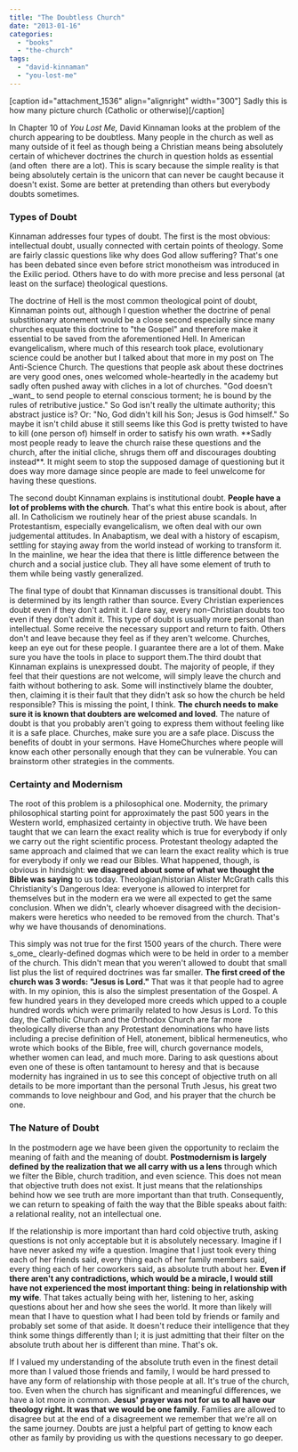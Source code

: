 ```yaml
---
title: "The Doubtless Church"
date: "2013-01-16"
categories: 
  - "books"
  - "the-church"
tags: 
  - "david-kinnaman"
  - "you-lost-me"
---
```


\[caption id="attachment\_1536" align="alignright" width="300"\] Sadly this is how many picture church (Catholic or otherwise)\[/caption\]

In Chapter 10 of _You Lost Me,_ David Kinnaman looks at the problem of the church appearing to be doubtless. Many people in the church as well as many outside of it feel as though being a Christian means being absolutely certain of whichever doctrines the church in question holds as essential (and often  there are a lot). This is scary because the simple reality is that being absolutely certain is the unicorn that can never be caught because it doesn't exist. Some are better at pretending than others but everybody doubts sometimes.

### Types of Doubt

Kinnaman addresses four types of doubt. The first is the most obvious: intellectual doubt, usually connected with certain points of theology. Some are fairly classic questions like why does God allow suffering? That's one has been debated since even before strict monotheism was introduced in the Exilic period. Others have to do with more precise and less personal (at least on the surface) theological questions.

<!--more-->The doctrine of Hell is the most common theological point of doubt, Kinnaman points out, although I question whether the doctrine of penal substitionary atonement would be a close second especially since many churches equate this doctrine to "the Gospel" and therefore make it essential to be saved from the aforementioned Hell. In American evangelicalism, where much of this research took place, evolutionary science could be another but I talked about that more in my post on The Anti-Science Church. The questions that people ask about these doctrines are very good ones, ones welcomed whole-heartedly in the academy but sadly often pushed away with cliches in a lot of churches. "God doesn't _want_ to send people to eternal conscious torment; he is bound by the rules of retributive justice." So God isn't really the ultimate authority; this abstract justice is? Or: "No, God didn't kill his Son; Jesus is God himself." So maybe it isn't child abuse it still seems like this God is pretty twisted to have to kill (one person of) himself in order to satisfy his own wrath. **Sadly most people ready to leave the church raise these questions and the church, after the initial cliche, shrugs them off and discourages doubting instead**. It might seem to stop the supposed damage of questioning but it does way more damage since people are made to feel unwelcome for having these questions.

The second doubt Kinnaman explains is institutional doubt. **People have a lot of problems with the church**. That's what this entire book is about, after all. In Catholicism we routinely hear of the priest abuse scandals. In Protestantism, especially evangelicalism, we often deal with our own judgemental attitudes. In Anabaptism, we deal with a history of escapism, settling for staying away from the world instead of working to transform it. In the mainline, we hear the idea that there is little difference between the church and a social justice club. They all have some element of truth to them while being vastly generalized.

The final type of doubt that Kinnaman discusses is transitional doubt. This is determined by its length rather than source. Every Christian experiences doubt even if they don't admit it. I dare say, every non-Christian doubts too even if they don't admit it. This type of doubt is usually more personal than intellectual. Some receive the necessary support and return to faith. Others don't and leave because they feel as if they aren't welcome. Churches, keep an eye out for these people. I guarantee there are a lot of them. Make sure you have the tools in place to support them.The third doubt that Kinnaman explains is unexpressed doubt. The majority of people, if they feel that their questions are not welcome, will simply leave the church and faith without bothering to ask. Some will instinctively blame the doubter, then, claiming it is their fault that they didn't ask so how the church be held responsible? This is missing the point, I think. **The church needs to make sure it is known that doubters are welcomed and loved**. The nature of doubt is that you probably aren't going to express them without feeling like it is a safe place. Churches, make sure you are a safe place. Discuss the benefits of doubt in your sermons. Have HomeChurches where people will know each other personally enough that they can be vulnerable. You can brainstorm other strategies in the comments.

### Certainty and Modernism

The root of this problem is a philosophical one. Modernity, the primary philosophical starting point for approximately the past 500 years in the Western world, emphasized certainty in objective truth. We have been taught that we can learn the exact reality which is true for everybody if only we carry out the right scientific process. Protestant theology adapted the same approach and claimed that we can learn the exact reality which is true for everybody if only we read our Bibles. What happened, though, is obvious in hindsight: **we disagreed about some of what we thought the Bible was saying** to us today. Theologian/historian Alister McGrath calls this Christianity's Dangerous Idea: everyone is allowed to interpret for themselves but in the modern era we were all expected to get the same conclusion. When we didn't, clearly whoever disagreed with the decision-makers were heretics who needed to be removed from the church. That's why we have thousands of denominations.

This simply was not true for the first 1500 years of the church. There were s_ome_ clearly-defined dogmas which were to be held in order to a member of the church. This didn't mean that you weren't allowed to doubt that small list plus the list of required doctrines was far smaller. **The first creed of the church was 3 words: "Jesus is Lord."** That was it that people had to agree with. In my opinion, this is also the simplest presentation of the Gospel. A few hundred years in they developed more creeds which upped to a couple hundred words which were primarily related to how Jesus is Lord. To this day, the Catholic Church and the Orthodox Church are far more theologically diverse than any Protestant denominations who have lists including a precise definition of Hell, atonement, biblical hermeneutics, who wrote which books of the Bible, free will, church governance models, whether women can lead, and much more. Daring to ask questions about even one of these is often tantamount to heresy and that is because modernity has ingrained in us to see this concept of objective truth on all details to be more important than the personal Truth Jesus, his great two commands to love neighbour and God, and his prayer that the church be one.

### The Nature of Doubt

In the postmodern age we have been given the opportunity to reclaim the meaning of faith and the meaning of doubt. **Postmodernism is largely defined by the realization that we all carry with us a lens** through which we filter the Bible, church tradition, and even science. This does not mean that objective truth does not exist. It just means that the relationships behind how we see truth are more important than that truth. Consequently, we can return to speaking of faith the way that the Bible speaks about faith: a relational reality, not an intellectual one.

If the relationship is more important than hard cold objective truth, asking questions is not only acceptable but it is absolutely necessary. Imagine if I have never asked my wife a question. Imagine that I just took every thing each of her friends said, every thing each of her family members said, every thing each of her coworkers said, as absolute truth about her. **Even if there aren't any contradictions, which would be a miracle, I would still have not experienced the most important thing: being in relationship with my wife**. That takes actually being with her, listening to her, asking questions about her and how she sees the world. It more than likely will mean that I have to question what I had been told by friends or family and probably set some of that aside. It doesn't reduce their intelligence that they think some things differently than I; it is just admitting that their filter on the absolute truth about her is different than mine. That's ok.

If I valued my understanding of the absolute truth even in the finest detail more than I valued those friends and family, I would be hard pressed to have any form of relationship with those people at all. It's true of the church, too. Even when the church has significant and meaningful differences, we have a lot more in common. **Jesus' prayer was not for us to all have our theology right. It was that we would be one family**. Families are allowed to disagree but at the end of a disagreement we remember that we're all on the same journey. Doubts are just a helpful part of getting to know each other as family by providing us with the questions necessary to go deeper.

